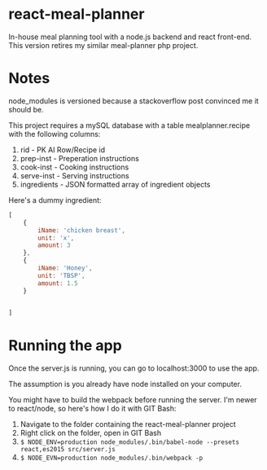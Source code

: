 # react-meal-planner
In-house meal planning tool with a node.js backend and react front-end. This version retires my similar meal-planner php project.

# Notes
node_modules is versioned because a stackoverflow post convinced me it should be. 

This project requires a mySQL database with a table mealplanner.recipe with the following columns:
1. rid - PK AI Row/Recipe id
2. prep-inst - Preperation instructions
3. cook-inst - Cooking instructions
4. serve-inst - Serving instructions
5. ingredients - JSON formatted array of ingredient objects

Here's a dummy ingredient:
```javascript
[
    {
        iName: 'chicken breast',
        unit: 'x',
        amount: 3
    },    
    {
        iName: 'Honey',
        unit: 'TBSP',
        amount: 1.5
    }
    

]
```

# Running the app
Once the server.js is running, you can go to localhost:3000 to use the app.

The assumption is you already have node installed on your computer.

You might have to build the webpack before running the server. I'm newer to react/node, so here's how I do it with GIT Bash:
1. Navigate to the folder containing the react-meal-planner project
2. Right click on the folder, open in GIT Bash
3. `$ NODE_ENV=production node_modules/.bin/babel-node --presets react,es2015 src/server.js`
4. `$ NODE_EVN=production node_modules/.bin/webpack -p`
